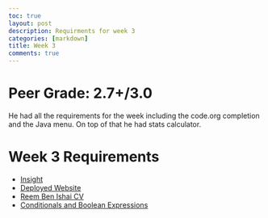 ```yaml
---
toc: true
layout: post
description: Requirments for week 3
categories: [markdown]
title: Week 3
comments: true
---
```

# Peer Grade: 2.7+/3.0
He had all the requirements for the week including the code.org completion and the Java menu. On top of that he had stats calculator.


# Week 3 Requirements 
- [Insight](https://github.com/Reem57/blog_new/pulse)
- [Deployed Website](https://reemb.tk)
- [Reem Ben Ishai CV](http://localhost:4000/blog_new/markdown/2022/09/12/CV.html)
- [Conditionals and Boolean Expressions](http://localhost:4000/blog_new/jupyter/2022/09/12/conditionals.html)

